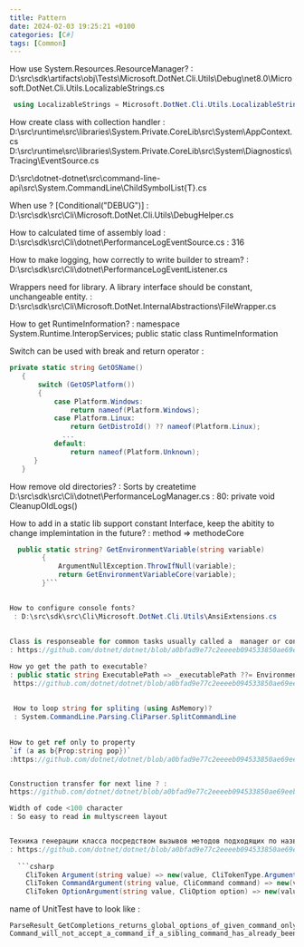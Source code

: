 ```yaml
---
title: Pattern
date: 2024-02-03 19:25:21 +0100
categories: [C#]
tags: [Common]
---
```


How use System.Resources.ResourceManager?
: D:\src\sdk\artifacts\obj\Tests\Microsoft.DotNet.Cli.Utils\Debug\net8.0\Microsoft.DotNet.Cli.Utils.LocalizableStrings.cs  
```csharp
 using LocalizableStrings = Microsoft.DotNet.Cli.Utils.LocalizableStrings;
 ```

How create class with collection handler 
: D:\src\runtime\src\libraries\System.Private.CoreLib\src\System\AppContext.cs
D:\src\runtime\src\libraries\System.Private.CoreLib\src\System\Diagnostics\Tracing\EventSource.cs

D:\src\dotnet-dotnet\src\command-line-api\src\System.CommandLine\ChildSymbolList{T}.cs

When use ? [Conditional("DEBUG")]
: D:\src\sdk\src\Cli\Microsoft.DotNet.Cli.Utils\DebugHelper.cs


How to calculated time of assembly load 
: D:\src\sdk\src\Cli\dotnet\PerformanceLogEventSource.cs : 316

How to make logging, how correctly to write builder to stream? 
: D:\src\sdk\src\Cli\dotnet\PerformanceLogEventListener.cs


Wrappers need for library. A library interface should be constant, unchangeable entity. 
: D:\src\sdk\src\Cli\Microsoft.DotNet.InternalAbstractions\FileWrapper.cs


How to get RuntimeInformation?
: namespace System.Runtime.InteropServices;
   public static class RuntimeInformation



Switch can be used with break and return operator
:  

```csharp
private static string GetOSName()
   {
       switch (GetOSPlatform())
       {
           case Platform.Windows:
               return nameof(Platform.Windows);
           case Platform.Linux:
               return GetDistroId() ?? nameof(Platform.Linux);
		     ...
           default:
               return nameof(Platform.Unknown);
      }
   } 
 ```
   
How remove old directories?
: Sorts by createtime   
D:\src\sdk\src\Cli\dotnet\PerformanceLogManager.cs : 80: private void CleanupOldLogs()
	   
	   
How to add in a static lib support constant Interface,
keep the abitity to change implemintation in the future?
: method => methodeCore

```csharp
  public static string? GetEnvironmentVariable(string variable)
        {
            ArgumentNullException.ThrowIfNull(variable);
            return GetEnvironmentVariableCore(variable);
        }```

	   
How to configure console fonts?
 : D:\src\sdk\src\Cli\Microsoft.DotNet.Cli.Utils\AnsiExtensions.cs
 
 
Class is responseable for common tasks usually called a  manager or configuration? 
: https://github.com/dotnet/dotnet/blob/a0bfad9e77c2eeeeb094533850ae69eebb295f7f/src/command-line-api/src/System.CommandLine/CliConfiguration.cs

How yo get the path to executable?
: public static string ExecutablePath => _executablePath ??= Environment.GetCommandLineArgs()[0];
 https://github.com/dotnet/dotnet/blob/a0bfad9e77c2eeeeb094533850ae69eebb295f7f/src/command-line-api/src/System.CommandLine/CliRootCommand.cs#L60
 
 
 How to loop string for spliting (using AsMemory)?
 : System.CommandLine.Parsing.CliParser.SplitCommandLine
 
 
How to get ref only to property 
`if (a as b{Prop:string pop})`
:https://github.com/dotnet/dotnet/blob/a0bfad9e77c2eeeeb094533850ae69eebb295f7f/src/command-line-api/src/System.CommandLine/Parsing/StringExtensions.cs#L417


Construction transfer for next line ? :
https://github.com/dotnet/dotnet/blob/a0bfad9e77c2eeeeb094533850ae69eebb295f7f/src/command-line-api/src/System.CommandLine/Parsing/StringExtensions.cs#L66

Width of code <100 character
: So easy to read in multyscreen layout


Техника генерации класса посредством вызывов методов подходящих по названию
: https://github.com/dotnet/dotnet/blob/a0bfad9e77c2eeeeb094533850ae69eebb295f7f/src/command-line-api/src/System.CommandLine/Parsing/StringExtensions.cs#L199
  
  ```csharp
    CliToken Argument(string value) => new(value, CliTokenType.Argument, default, i);
    CliToken CommandArgument(string value, CliCommand command) => new(value, CliTokenType.Argument, command, i);
    CliToken OptionArgument(string value, CliOption option) => new(value, CliTokenType.Argument, option, i);
 ```
 
 
 name of UnitTest have to look like
 : 
 
 ```
 ParseResult_GetCompletions_returns_global_options_of_given_command_only()
 Command_will_not_accept_a_command_if_a_sibling_command_has_already_been_accepted()
  ```